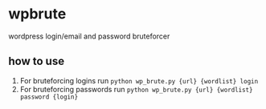 # wpbrute
wordpress login/email and password bruteforcer
## how to use
1. For bruteforcing logins run
```python wp_brute.py {url} {wordlist} login```
2. For bruteforcing passwords run
```python wp_brute.py {url} {wordlist} password {login}```
